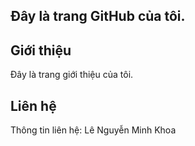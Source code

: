 ## Đây là trang GitHub của tôi.
## Giới thiệu
Đây là trang giới thiệu của tôi.

## Liên hệ
Thông tin liên hệ: Lê Nguyễn Minh Khoa
